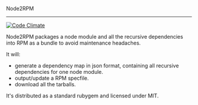Node2RPM

------

[![Code Climate](https://codeclimate.com/github/marguerite/rubygem-node2rpm/badges/gpa.svg)](https://codeclimate.com/github/marguerite/rubygem-node2rpm)

Node2RPM packages a node module and all the recursive dependencies into RPM as a bundle to avoid maintenance headaches.

It will:

* generate a dependency map in json format, containing all recursive dependencies for one node module.
* output/update a RPM specfile.
* download all the tarballs.

It's distributed as a standard rubygem and licensed under MIT.
